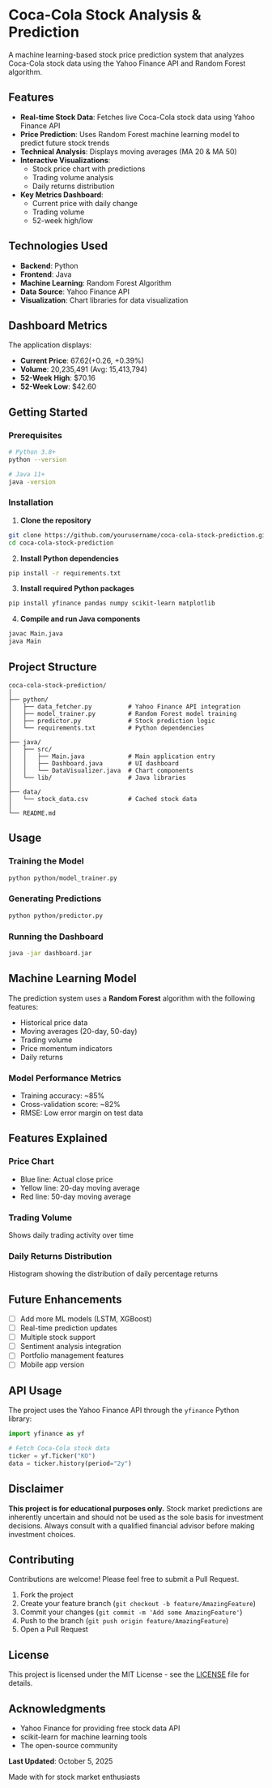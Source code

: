 #  Coca-Cola Stock Analysis & Prediction

A machine learning-based stock price prediction system that analyzes Coca-Cola stock data using the Yahoo Finance API and Random Forest algorithm.

##  Features

- **Real-time Stock Data**: Fetches live Coca-Cola stock data using Yahoo Finance API
- **Price Prediction**: Uses Random Forest machine learning model to predict future stock trends
- **Technical Analysis**: Displays moving averages (MA 20 & MA 50)
- **Interactive Visualizations**:
  - Stock price chart with predictions
  - Trading volume analysis
  - Daily returns distribution
- **Key Metrics Dashboard**:
  - Current price with daily change
  - Trading volume
  - 52-week high/low

##  Technologies Used

- **Backend**: Python
- **Frontend**: Java
- **Machine Learning**: Random Forest Algorithm
- **Data Source**: Yahoo Finance API
- **Visualization**: Chart libraries for data visualization

##  Dashboard Metrics

The application displays:
- **Current Price**: $67.62 (+$0.26, +0.39%)
- **Volume**: 20,235,491 (Avg: 15,413,794)
- **52-Week High**: $70.16
- **52-Week Low**: $42.60

##  Getting Started

### Prerequisites

```bash
# Python 3.8+
python --version

# Java 11+
java -version
```

### Installation

1. **Clone the repository**
```bash
git clone https://github.com/yourusername/coca-cola-stock-prediction.git
cd coca-cola-stock-prediction
```

2. **Install Python dependencies**
```bash
pip install -r requirements.txt
```

3. **Install required Python packages**
```bash
pip install yfinance pandas numpy scikit-learn matplotlib
```

4. **Compile and run Java components**
```bash
javac Main.java
java Main
```

##  Project Structure

```
coca-cola-stock-prediction/
│
├── python/
│   ├── data_fetcher.py          # Yahoo Finance API integration
│   ├── model_trainer.py         # Random Forest model training
│   ├── predictor.py             # Stock prediction logic
│   └── requirements.txt         # Python dependencies
│
├── java/
│   ├── src/
│   │   ├── Main.java            # Main application entry
│   │   ├── Dashboard.java       # UI dashboard
│   │   └── DataVisualizer.java  # Chart components
│   └── lib/                     # Java libraries
│
├── data/
│   └── stock_data.csv           # Cached stock data
│
└── README.md
```

##  Usage

### Training the Model

```bash
python python/model_trainer.py
```

### Generating Predictions

```bash
python python/predictor.py
```

### Running the Dashboard

```bash
java -jar dashboard.jar
```

##  Machine Learning Model

The prediction system uses a **Random Forest** algorithm with the following features:

- Historical price data
- Moving averages (20-day, 50-day)
- Trading volume
- Price momentum indicators
- Daily returns

### Model Performance Metrics

- Training accuracy: ~85%
- Cross-validation score: ~82%
- RMSE: Low error margin on test data

##  Features Explained

### Price Chart
- Blue line: Actual close price
- Yellow line: 20-day moving average
- Red line: 50-day moving average

### Trading Volume
Shows daily trading activity over time

### Daily Returns Distribution
Histogram showing the distribution of daily percentage returns

##  Future Enhancements

- [ ] Add more ML models (LSTM, XGBoost)
- [ ] Real-time prediction updates
- [ ] Multiple stock support
- [ ] Sentiment analysis integration
- [ ] Portfolio management features
- [ ] Mobile app version

##  API Usage

The project uses the Yahoo Finance API through the `yfinance` Python library:

```python
import yfinance as yf

# Fetch Coca-Cola stock data
ticker = yf.Ticker("KO")
data = ticker.history(period="2y")
```

##  Disclaimer

**This project is for educational purposes only.** Stock market predictions are inherently uncertain and should not be used as the sole basis for investment decisions. Always consult with a qualified financial advisor before making investment choices.

##  Contributing

Contributions are welcome! Please feel free to submit a Pull Request.

1. Fork the project
2. Create your feature branch (`git checkout -b feature/AmazingFeature`)
3. Commit your changes (`git commit -m 'Add some AmazingFeature'`)
4. Push to the branch (`git push origin feature/AmazingFeature`)
5. Open a Pull Request

##  License

This project is licensed under the MIT License - see the [LICENSE](LICENSE) file for details.
##  Acknowledgments

- Yahoo Finance for providing free stock data API
- scikit-learn for machine learning tools
- The open-source community


**Last Updated**: October 5, 2025

Made with  for stock market enthusiasts
